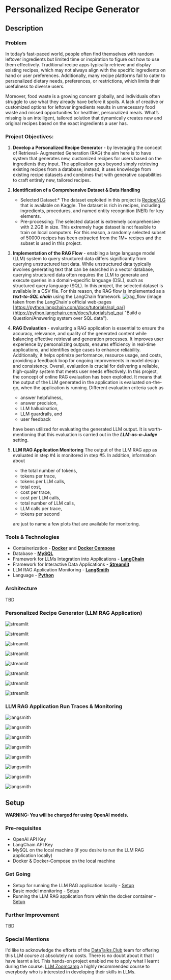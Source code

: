 # Personalized Recipe Generator

## Description

### Problem
In today’s fast-paced world, people often find themselves with random leftover ingredients but limited time or inspiration to figure out how to use them effectively. Traditional recipe apps typically retrieve and display existing recipes, which may not always align with the specific ingredients on hand or user preferences. Additionally, many recipe platforms fail to cater to personalized dietary needs, preferences, or restrictions, which limits their usefulness to diverse users.

Moreover, food waste is a growing concern globally, and individuals often struggle to use what they already have before it spoils. A lack of creative or customized options for leftover ingredients results in unnecessary food waste and missed opportunities for healthier, personalized meals. What’s missing is an intelligent, tailored solution that dynamically creates new and original recipes based on the exact ingredients a user has.

### Project Objectives:
1. **Develop a Personalized Recipe Generator** - by leveraging the concept of Retrieval-	Augmented Generation (RAG) the aim here is to have system that generates new, 	customized recipes for users based on the ingredients they input. The application goes 	beyond simply retrieving existing recipes from a database; instead, it uses knowledge 	from existing recipe datasets and combines that with generative capabilities to craft 	entirely new, tailored recipes.

2. **Identification of a Comprehensive Dataset & Data Handling**
	* Selected Dataset:* The dataset exploited in this project is [RecipeNLG](https://www.kaggle.com/datasets/saldenisov/recipenlg) that is available on Kaggle. The dataset is rich in recipes, including ingredients, procedures, and named entity recognition (NER) for key elements.
	* Pre-processing: The selected dataset is extremely comprehensive with 2.2GB in size. This extremely huge dataset is not feasible to train on local computers. For this reason, a randomly selected subset of 50000 recipes has been extracted from the 1M+ recipes and the subset is used in this project.

3. **Implementation of the RAG Flow** - enabling a large language model (LLM) system to 	query structured data differs significantly from querying unstructured text data. While 	unstructured data typically involves generating text that can be searched in a vector 	database, querying structured data often requires the LLM to generate and execute 	queries in a domain-specific language (DSL), such as structured query language (SQL).
	In this project, the selected dataset is available in a CSV file. For this reason, the RAG flow is implemented as a ***text-to-SQL chain*** using the LangChain framework.
	![rag_flow](images/text_to_sql_llm_rag_flow_1.png) (image taken from the LangChain's official web-pages [https://python.langchain.com/docs/tutorials/sql_qa/](https://python.langchain.com/docs/tutorials/sql_qa/ "Build a Question/Answering system over SQL data").

4. **RAG Evaluation** - evaluating a RAG application is essential to ensure the accuracy, 	relevance, and quality of the generated content while balancing effective retrieval and 	generation processes. It improves user experience by personalizing outputs, ensures 	efficiency in real-time applications, and identifies edge cases to enhance reliability. 	Additionally, it helps optimize performance, resource usage, and costs, providing a 	feedback loop for ongoing improvements in model design and consistency. Overall, 	evaluation is crucial for delivering a reliable, high-quality system that meets user 	needs effectively.
	In this project, the concept of online RAG evaluation has been exploited. It means that the output of the LLM generated in the application is evaluated on-the-go, when the application is running. Different evaluation criteria such as
	* answer helpfulness,
	* answer precision,
	* LLM hallucination,
	* LLM guardrails, and
	* user feedback

	have been utilized for evaluating the generated LLM output. It is worth-mentioning that this evaluation is carried out in the ***LLM-as-a-Judge*** setting.

5. **LLM RAG Application Monitoring** The output of the LLM RAG app as evaluated in step #4 	is monitored in step #5. In addition, information about 
	* the total number of tokens, 
	* tokens per trace, 
	* tokens per LLM calls,
	* total cost,
	* cost per trace,
	* cost per LLM calls,
	* total number of LLM calls,
	* LLM calls per trace,
	* tokens per second

	are just to name a few plots that are available for monitoring.

### Tools & Technologies

- Containerization - [**Docker**](https://www.docker.com) and [**Docker Compose**](https://docs.docker.com/compose/)
- Database - [**MySQL**](https://www.mysql.com/)
- Framework for LLMs Integration into Applications - [**LangChain**](https://www.langchain.com/)
- Framework for Interactive Data Applications - [**Streamlit**](https://streamlit.io/)
- LLM RAG Application Monitoring - [**LangSmith**](https://smith.langchain.com/)
- Language - [**Python**](https://www.python.org) 

### Architecture

TBD

### Personalized Recipe Generator (LLM RAG Application)

![streamlit](images/streamlit_app_1.png)

![streamlit](images/streamlit_app_2.png)

![streamlit](images/streamlit_app_3.png)

![streamlit](images/streamlit_app_4.png)

![streamlit](images/streamlit_app_5.png)

![streamlit](images/streamlit_app_6.png)

![streamlit](images/streamlit_app_7.png)

![streamlit](images/streamlit_app_8.png)


### LLM RAG Application Run Traces & Monitoring

![langsmith](images/langsmith_traces_1.png)

![langsmith](images/langsmith_traces_2.png)

![langsmith](images/langsmith_monitor_1.png)

![langsmith](images/langsmith_monitor_2.png)

![langsmith](images/langsmith_monitor_3.png)

![langsmith](images/langsmith_monitor_4.png)

![langsmith](images/langsmith_dashboard_1.png)

![langsmith](images/langsmith_dashboard_2.png)


## Setup

**WARNING: You will be charged for using OpenAI models.**

### Pre-requisites

- OpenAI API Key
- LangChain API Key
- MySQL on the local machine (if you desire to run the LLM RAG application locally)
- Docker & Docker-Compose on the local machine

### Get Going

- Setup for running the LLM RAG application locally - [Setup](setup/local_project_setup.md)
- Basic model monitoring - [Setup](setup/monitoring.md)
- Running the LLM RAG application from within the docker container - [Setup](setup/containerization.md)

### Further Improvement

TBD

### Special Mentions
I'd like to acknowledge the efforts of the [DataTalks.Club](https://datatalks.club) team for offering this LLM course at absolutely no costs. There is no doubt about it that I have learnt a lot. This hands-on project enabled me to apply what I learnt during the course. [LLM Zoomcamp](https://github.com/DataTalksClub/llm-zoomcamp) a highly recommended course to everybody who is interested in developing their skills in LLMs. 